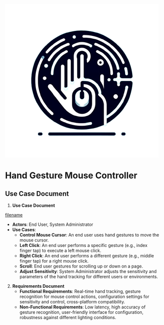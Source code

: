 ![logo](assets/icon.png ':size=200px')

# Hand Gesture Mouse Controller


## Use Case Document


1. **Use Case Document**

[filename](assets/usecase.drawio ':include :type=code')
   - **Actors**: End User, System Administrator
   - **Use Cases**:
     - **Control Mouse Cursor**: An end user uses hand gestures to move the mouse cursor.
     - **Left Click**: An end user performs a specific gesture (e.g., index finger tap) to execute a left mouse click.
     - **Right Click**: An end user performs a different gesture (e.g., middle finger tap) for a right mouse click.
     - **Scroll**: End user gestures for scrolling up or down on a page.
     - **Adjust Sensitivity**: System Administrator adjusts the sensitivity and parameters of the hand tracking for different users or environments.
   
2. **Requirements Document**
   - **Functional Requirements**: Real-time hand tracking, gesture recognition for mouse control actions, configuration settings for sensitivity and control, cross-platform compatibility.
   - **Non-Functional Requirements**: Low latency, high accuracy of gesture recognition, user-friendly interface for configuration, robustness against different lighting conditions.
